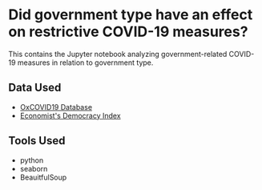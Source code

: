 # Did government type have an effect on restrictive COVID-19 measures?

This contains the Jupyter notebook analyzing government-related COVID-19 measures in relation to government type. 


## Data Used
* [OxCOVID19 Database](https://covid19.eng.ox.ac.uk/database.html)
* [Economist's Democracy Index](https://www.eiu.com/topic/democracy-index)


## Tools Used
* python
* seaborn
* BeauitfulSoup